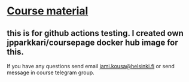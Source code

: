 # [Course material](https://docker-hy.github.io)
## this is for github actions testing. I created own jpparkkari/coursepage docker hub image for this.

If you have any questions send email jami.kousa@helsinki.fi or send message in course telegram group.
